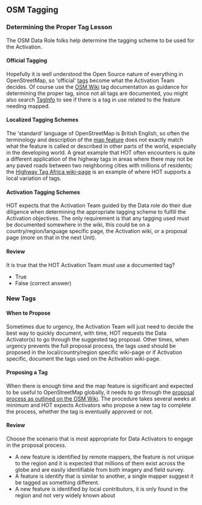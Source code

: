 ## OSM Tagging

### Determining the Proper Tag Lesson 
The OSM Data Role folks help determine the tagging scheme to be used for the Activation.

#### Official Tagging

Hopefully it is well understood the Open Source nature of everything in OpenStreetMap, so 'official' <a target="_blank" href="http://wiki.openstreetmap.org/wiki/Tags">tags</a> become what the Activation Team decides. Of course use the <a target="_blank" href="http://wiki.openstreetmap.org/wiki/Main_Page">OSM Wiki</a> tag documentation as guidance for determining the proper tag, since not all tags are documented, you might also search <a target="_blank" href="http://taginfo.openstreetmap.org/">TagInfo</a> to see if there is a tag in use related to the feature needing mapped.

#### Localized Tagging Schemes

The 'standard' language of OpenStreetMap is British English, so often the terminology and description of the <a target="_blank" href="http://wiki.openstreetmap.org/wiki/Map_Features">map feature</a> does not exactly match what the feature is called or described in other parts of the world, especially in the developing world. A great example that HOT often encounters is quite a different application of the highway tags in areas where there may not be any paved roads between two neighboring cities with millions of residents; the <a target="_blank" href="http://wiki.openstreetmap.org/wiki/Highway_Tag_Africa">Highway Tag Africa wiki-page</a> is an example of where HOT supports a local variation of tags.

#### Activation Tagging Schemes
HOT expects that the Activation Team guided by the Data role do their due diligence when determining the appropriate tagging scheme to fulfill the Activation objectives. The only requirement is that any tagging used must be documented somewhere in the wiki, this could be on a country/region/language specific page, the Activation wiki, or a proposal page (more on that in the next Unit).

#### Review

It is true that the HOT Activation Team must use a documented tag?

* True
* False (correct answer)

### New Tags

#### When to Propose
Sometimes due to urgency, the Activation Team will just need to decide the best way to quickly document, with time, HOT requests the Data Activator(s) to go through the suggested tag proposal. Other times, when urgency prevents the full proposal process, the tags used should be proposed in the local/country/region specific wiki-page or if Activation specific, document the tags used on the Activation wiki-page.

#### Proposing a Tag

When there is enough time and the map feature is significant and expected to be useful to OpenStreetMap globally, it needs to go through the <a target="_blank" href="http://wiki.openstreetmap.org/wiki/Proposal_process">proposal process as outlined on the OSM Wiki</a>. The procedure takes several weeks at minimum and HOT expects Activators who propose a new tag to complete the process, whether the tag is eventually approved or not.

#### Review

Choose the scenario that is most appropriate for Data Activators to engage in the proposal process.
* A new feature is identified by remote mappers, the feature is not unique to the region and it is expected that millions of them exist across the globe and are easily identifiable from both imagery and field survey.
* A feature is identify that is similar to another, a single mapper suggest it be tagged as something different.
* A new feature is identified by local contributors, it is only found in the region and not very widely known about


